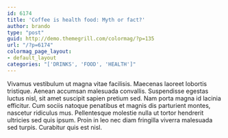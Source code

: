 ```yaml
---
id: 6174
title: 'Coffee is health food: Myth or fact?'
author: brando
type: "post"
guid: http://demo.themegrill.com/colormag/?p=135
url: "/?p=6174"
colormag_page_layout:
- default_layout
categories: "['DRINKS', 'FOOD', 'HEALTH']"
---
```


Vivamus vestibulum ut magna vitae facilisis. Maecenas laoreet lobortis tristique. Aenean accumsan malesuada convallis. Suspendisse egestas luctus nisl, sit amet suscipit sapien pretium sed. Nam porta magna id lacinia efficitur. Cum sociis natoque penatibus et magnis dis parturient montes, nascetur ridiculus mus. Pellentesque molestie nulla ut tortor hendrerit ultricies sed quis ipsum. Proin in leo nec diam fringilla viverra malesuada sed turpis. Curabitur quis est nisl.